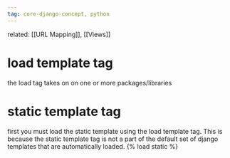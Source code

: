 ```yaml
---
tag: core-django-concept, python
---
```

related: [[URL Mapping]], [[Views]]

# load template tag
the load tag takes on on one or more packages/libraries 

# static template tag
first you must load the static template using the load template tag. This is because the static template tag is not a part of the default set of django templates that are automatically loaded.
{% load static %}
